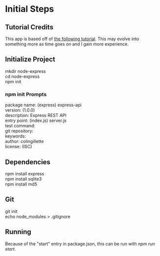 # Initial Steps

## Tutorial Credits
This app is based off of [the following tutorial](https://developerhowto.com/2018/12/29/build-a-rest-api-with-node-js-and-express-js/). This may evolve into something more as time goes on and I gain more experience.

## Initialize Project
mkdir node-express<br>
cd node-express<br>
npm init<br>

### npm init Prompts
package name: (express) express-api<br>
version: (1.0.0)<br>
description: Express REST API<br>
entry point: (index.js) server.js<br>
test command:<br>
git repository:<br>
keywords:<br>
author: colingillette<br>
license: (ISC)<br>

## Dependencies
npm install express<br>
npm install sqlite3<br>
npm install md5<br>

## Git
git init<br>
echo node_modules > .gitignore<br>

## Running
Because of the "start" entry in package.json, this can be run with *npm run start*.